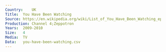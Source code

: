 ```yaml
---
Country:	UK
Title:	You Have Been Watching
Source:	https://en.wikipedia.org/wiki/List_of_You_Have_Been_Watching_episodes
Production:	Channel 4;Zeppotron
Years:	2009-2010
Size:	4
Media:	TV
Data:	you-have-been-watching.csv
---
```

